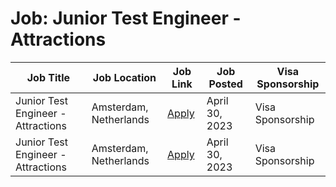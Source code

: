 # Job: Junior Test Engineer - Attractions

| Job Title | Job Location | Job Link | Job Posted | Visa Sponsorship |
| --- | --- | --- | --- | --- |
| Junior Test Engineer - Attractions | Amsterdam, Netherlands | [Apply](https://jobs.booking.com/careers/job/562949957054553) | April 30, 2023 | Visa Sponsorship |
| Junior Test Engineer - Attractions | Amsterdam, Netherlands | [Apply](https://jobs.booking.com/careers/job/562949957054553) | April 30, 2023 | Visa Sponsorship |

